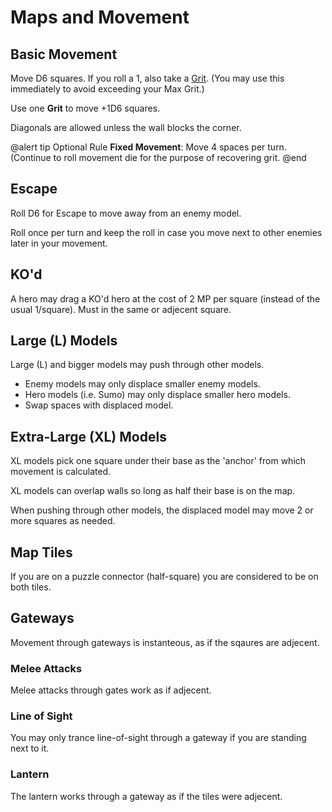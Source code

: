 ﻿# Maps and Movement

## Basic Movement

Move D6 squares. If you roll a 1, also take a [Grit](Grit.htm). (You may use this immediately to avoid exceeding your Max Grit.)

Use one **Grit** to move +1D6 squares. 

Diagonals are allowed unless the wall blocks the corner.

@alert tip
Optional Rule **Fixed Movement**: Move 4 spaces per turn. (Continue to roll movement die for the purpose of recovering grit.
@end



## Escape

Roll D6 for Escape to move away from an enemy model. 

Roll once per turn and keep the roll in case you move next to other enemies later in your movement.

## KO'd

A hero may drag a KO'd hero at the cost of 2 MP per square (instead of the usual 1/square). Must in the same or adjecent square.


## Large (L) Models

Large (L) and bigger models may push through other models.

* Enemy models may only displace smaller enemy models.
* Hero models (i.e. Sumo) may only displace smaller hero models.
* Swap spaces with displaced model.

## Extra-Large (XL) Models

XL models pick one square under their base as the 'anchor' from which movement is calculated.

XL models can overlap walls so long as half their base is on the map.

When pushing through other models, the displaced model may move 2 or more squares as needed.

## Map Tiles

If you are on a puzzle connector (half-square) you are considered to be on both tiles.

## Gateways

Movement through gateways is instanteous, as if the sqaures are adjecent. 

### Melee Attacks

Melee attacks through gates work as if adjecent.

### Line of Sight

You may only trance line-of-sight through a gateway if you are standing next to it.

### Lantern

The lantern works through a gateway as if the tiles were adjecent.
